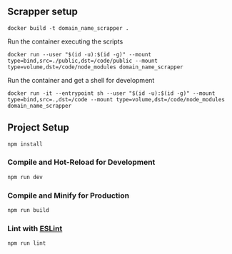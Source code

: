 
## Scrapper setup

```
docker build -t domain_name_scrapper .
```

Run the container executing the scripts
```
docker run --user "$(id -u):$(id -g)" --mount type=bind,src=./public,dst=/code/public --mount type=volume,dst=/code/node_modules domain_name_scrapper
```

Run the container and get a shell for development
```
docker run -it --entrypoint sh --user "$(id -u):$(id -g)" --mount type=bind,src=.,dst=/code --mount type=volume,dst=/code/node_modules domain_name_scrapper
```

## Project Setup

```sh
npm install
```

### Compile and Hot-Reload for Development

```sh
npm run dev
```

### Compile and Minify for Production

```sh
npm run build
```

### Lint with [ESLint](https://eslint.org/)

```sh
npm run lint
```
